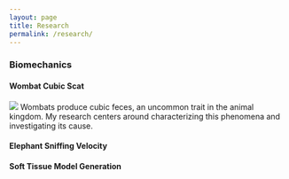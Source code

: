 ```yaml
---
layout: page
title: Research
permalink: /research/
---
```


<h3>Biomechanics</h3>
<h4>Wombat Cubic Scat</h4>
<img src="{{site.url}}/assets/research/wombat.png">
Wombats produce cubic feces, an uncommon trait in the animal kingdom. My research centers around characterizing this phenomena and investigating its cause.

<h4>Elephant Sniffing Velocity</h4>

<h4>Soft Tissue Model Generation</h4>

